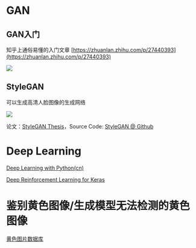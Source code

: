 # GAN

## GAN入门

知乎上通俗易懂的入门文章 [https://zhuanlan.zhihu.com/p/27440393](https://zhuanlan.zhihu.com/p/27440393)

![](https://pic2.zhimg.com/80/v2-7319eab235d83fe971fb769f62cbb15d_hd.png)

## StyleGAN

可以生成高清人脸图像的生成网络

![](https://github.com/NVlabs/stylegan/blob/master/stylegan-teaser.png)

论文：[StyleGAN Thesis](https://arxiv.org/pdf/1812.04948.pdf)，Source Code: [StyleGAN @ Github](https://github.com/NVlabs/stylegan)

# Deep Learning

[Deep Learning with Python(cn)](https://cnbeining.github.io/deep-learning-with-python-cn/)

[Deep Reinforcement Learning for Keras](https://github.com/keras-rl/keras-rl)


# 鉴别黄色图像/生成模型无法检测的黄色图像

[黄色图片数据库](https://github.com/alexkimxyz/nsfw_data_scrapper)
